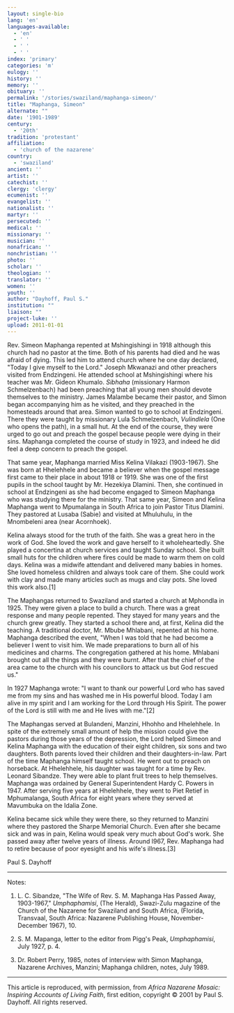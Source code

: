 ```yaml
---
layout: single-bio
lang: 'en'
languages-available:
  - 'en'
  - ' '
  - ' '
  - ' '
index: 'primary'
categories: 'm'
eulogy: ''
history: ''
memory: ''
obituary: ''
permalink: '/stories/swaziland/maphanga-simeon/'
title: "Maphanga, Simeon"
alternate: ""
date: '1901-1989'
century:
  - '20th'
tradition: 'protestant'
affiliation:
  - 'church of the nazarene'
country:
  - 'swaziland'
ancient: ''
artist: ''
catechist: ''
clergy: 'clergy'
ecumenist: ''
evangelist: ''
nationalist: ''
martyr: ''
persecuted: ''
medical: ''
missionary: ''
musician: ''
nonafrican: ''
nonchristian: ''
photo: ''
scholar: ''
theologian: ''
translator: ''
women: ''
youth: ''
author: "Dayhoff, Paul S."
institution: ""
liaison: ""
project-luke: ''
upload: 2011-01-01
---
```




Rev. Simeon Maphanga repented at Mshingishingi in 1918 although this church had no pastor at the time.  Both of his parents had died and he was afraid of dying.  This led him to attend church where he one day declared, "Today I give myself to the Lord."  Joseph Mkwanazi and other preachers visited from Endzingeni.  He attended school at Mshingishingi where his teacher was Mr. Gideon Khumalo.  *Sibhaha* (missionary Harmon Schmelzenbach) had been preaching that all young men should devote themselves to the ministry.  James Malambe became their pastor, and Simon began accompanying him as he visited, and they preached in the homesteads around that area.  Simon wanted to go to school at Endzingeni.  There they were taught by missionary Lula Schmelzenbach, *Vulindlela* (One who opens the path), in a small hut.  At the end of the course, they were urged to go out and preach the gospel because people were dying in their sins.  Maphanga completed the course of study in 1923, and indeed he did feel a deep concern to preach the gospel.

That same year, Maphanga married Miss Kelina Vilakazi (1903-1967).  She was born at Hhelehhele and became a believer when the gospel message first came to their place in about 1918 or 1919.  She was one of the first pupils in the school taught by Mr. Hezekiya Dlamini.  Then, she continued in school at Endzingeni as she had become engaged to Simeon Maphanga who was studying there for the ministry. That same year, Simeon and Kelina Maphanga went to Mpumalanga in South Africa to join Pastor Titus Dlamini.  They pastored at Lusaba (Sabie) and visited at Mhuluhulu, in the Mnombeleni area (near Acornhoek).

Kelina always stood for the truth of the faith.  She was a great hero in the work of God.  She loved the work and gave herself to it wholeheartedly.  She played a concertina at church services and taught Sunday school.  She built small huts for the children where fires could be made to warm them on cold days.  Kelina was a midwife attendant and delivered many babies in homes.  She loved homeless children and always took care of them.  She could work with clay and made many articles such as mugs and clay pots.  She loved this work also.[1]

The Maphangas returned to Swaziland and started a church at Mphondla in 1925.  They were given a place to build a church.  There was a great response and many people repented.   They stayed for many years and the church grew greatly.  They started a school there and, at first, Kelina did the teaching.  A traditional doctor, Mr. Mbube Mhlabani, repented at his home.  Maphanga described the event,  "When I was told that he had become a believer I went to visit him.  We made preparations to burn all of his medicines and charms.  The congregation gathered at his home.  Mhlabani brought out all the things and they were burnt.  After that the chief of the area came to the church with his councilors to attack us but God rescued us."

In 1927 Maphanga wrote: "I want to thank our powerful Lord who has saved me from my sins and has washed me in His powerful blood.  Today I am alive in my spirit and I am working for the Lord through His Spirit.  The power of the Lord is still with me and He lives with me."[2]

The Maphangas served at Bulandeni, Manzini, Hhohho and Hhelehhele. In spite of the extremely small amount of help the mission could give the pastors during those years of the depression, the Lord helped Simeon and Kelina Maphanga with the education of their eight children, six sons and two daughters. Both parents loved their children and their daughters-in-law.  Part of the time Maphanga himself taught school.  He went out to preach on horseback.  At Hhelehhele, his daughter was taught for a time by Rev. Leonard Sibandze.  They were able to plant fruit trees to help themselves.  Maphanga was ordained by General Superintendent Hardy C. Powers in 1947.  After serving five years at Hhelehhele, they went to Piet Retief in Mphumalanga, South Africa for eight years where they served at Mavumbuka on the Idalia Zone.

Kelina became sick while they were there, so they returned to Manzini where they pastored the Sharpe Memorial Church.  Even after she became sick and was in pain, Kelina would speak very much about God's work.  She passed away after twelve years of illness.   Around l967, Rev. Maphanga had to retire because of poor eyesight and his wife's illness.[3]

Paul S. Dayhoff

---

Notes:

1. L. C. Sibandze, "The Wife of Rev. S. M. Maphanga Has Passed Away, 1903-1967," *Umphaphamisi*, (The Herald), Swazi-Zulu magazine of the Church of the Nazarene for Swaziland and South Africa, (Florida, Transvaal, South Africa: Nazarene Publishing House, November-December 1967), 10.

2. S. M. Mapanga, letter to the editor from Pigg's Peak, *Umphaphamisi*, July 1927, p. 4.

3. Dr. Robert Perry, 1985, notes of interview with Simon Maphanga, Nazarene Archives,  Manzini;  Maphanga children, notes, July 1989.

---

This article is reproduced, with permission, from *Africa Nazarene Mosaic: Inspiring Accounts of Living Faith*, first edition, copyright &copy; 2001 by Paul S. Dayhoff.  All rights reserved.
